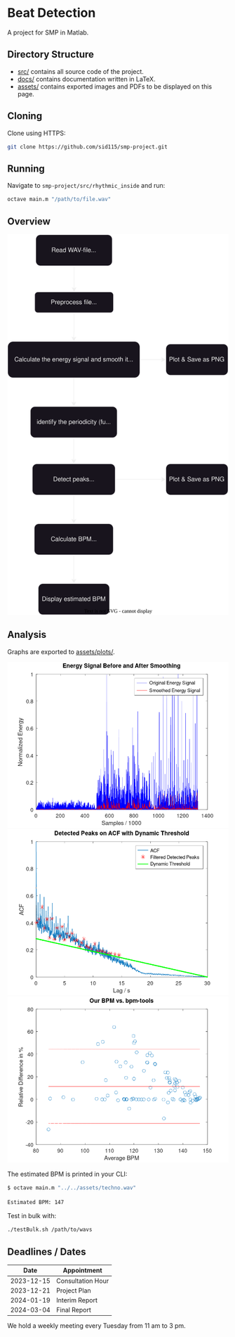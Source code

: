 # Beat Detection

A project for SMP in Matlab.

## Directory Structure

- [src/](./src/) contains all source code of the project.
- [docs/](./docs/) contains documentation written in LaTeX.
- [assets/](./assets/) contains exported images and PDFs to be displayed on this page.

## Cloning

Clone using HTTPS:

```bash
git clone https://github.com/sid115/smp-project.git
```

## Running

Navigate to `smp-project/src/rhythmic_inside` and run:

```bash
octave main.m "/path/to/file.wav"
```

## Overview

![FlowChartBD.svg](assets/FlowChartBD.svg)

## Analysis

Graphs are exported to [assets/plots/](./assets/plots).

![energy.png](./assets/plots/energy.png)
![peaks.png](./assets/plots/peaks.png)
![bland_altman.png](./assets/plots/bland_altman.png)

The estimated BPM is printed in your CLI:

```bash
$ octave main.m "../../assets/techno.wav"

Estimated BPM: 147
```

Test in bulk with:

```bash
./testBulk.sh /path/to/wavs
```

## Deadlines / Dates

Date | Appointment
---|---
2023-12-15 | Consultation Hour
2023-12-21 | Project Plan
2024-01-19 | Interim Report
2024-03-04 | Final Report

We hold a weekly meeting every Tuesday from 11 am to 3 pm.
